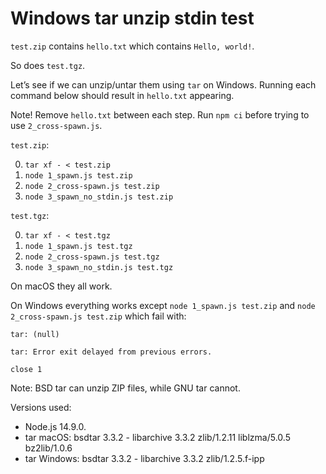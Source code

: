 # Windows tar unzip stdin test

`test.zip` contains `hello.txt` which contains `Hello, world!`.

So does `test.tgz`.

Let’s see if we can unzip/untar them using `tar` on Windows. Running each command below should result in `hello.txt` appearing.

Note! Remove `hello.txt` between each step. Run `npm ci` before trying to use `2_cross-spawn.js`.

`test.zip`:

0. `tar xf - < test.zip`
1. `node 1_spawn.js test.zip`
2. `node 2_cross-spawn.js test.zip`
3. `node 3_spawn_no_stdin.js test.zip`

`test.tgz`:

0. `tar xf - < test.tgz`
1. `node 1_spawn.js test.tgz`
2. `node 2_cross-spawn.js test.tgz`
3. `node 3_spawn_no_stdin.js test.tgz`

On macOS they all work.

On Windows everything works except `node 1_spawn.js test.zip` and `node 2_cross-spawn.js test.zip` which fail with:

```
tar: (null)

tar: Error exit delayed from previous errors.

close 1
```

Note: BSD tar can unzip ZIP files, while GNU tar cannot.

Versions used:

- Node.js 14.9.0.
- tar macOS: bsdtar 3.3.2 - libarchive 3.3.2 zlib/1.2.11 liblzma/5.0.5 bz2lib/1.0.6
- tar Windows: bsdtar 3.3.2 - libarchive 3.3.2 zlib/1.2.5.f-ipp
